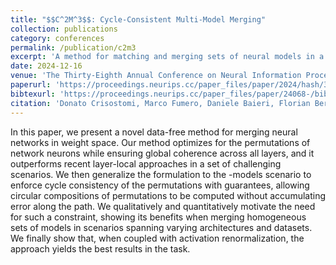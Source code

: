 ```yaml
---
title: "$$C^2M^3$$: Cycle-Consistent Multi-Model Merging"
collection: publications
category: conferences
permalink: /publication/c2m3
excerpt: 'A method for matching and merging sets of neural models in a cycle-consistent fashion.'
date: 2024-12-16
venue: 'The Thirty-Eighth Annual Conference on Neural Information Processing Systems (NeurIPS 2024)'
paperurl: 'https://proceedings.neurips.cc/paper_files/paper/2024/hash/3268f1e2474ef9d1af7f034401197a7f-Abstract-Conference.html'
bibtexurl: 'https://proceedings.neurips.cc/paper_files/paper/24068-/bibtex'
citation: 'Donato Crisostomi, Marco Fumero, Daniele Baieri, Florian Bernard, and Emanuele Rodolà. $C^2M^3$: Cycle-consistent multi-model merging. In Advances in Neural Information Processing Systems, 2025'
---
```


In this paper, we present a novel data-free method for merging neural networks in weight space. Our method optimizes for the permutations of network neurons while ensuring global coherence across all layers, and it outperforms recent layer-local approaches in a set of challenging scenarios. We then generalize the formulation to the -models scenario to enforce cycle consistency of the permutations with guarantees, allowing circular compositions of permutations to be computed without accumulating error along the path. We qualitatively and quantitatively motivate the need for such a constraint, showing its benefits when merging homogeneous sets of models in scenarios spanning varying architectures and datasets. We finally show that, when coupled with activation renormalization, the approach yields the best results in the task.